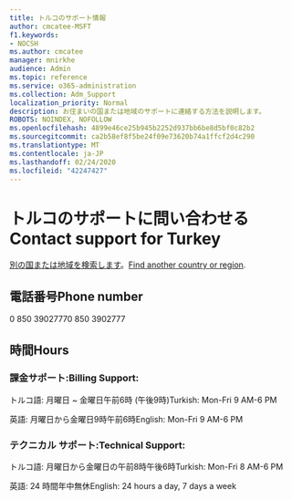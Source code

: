 ```yaml
---
title: トルコのサポート情報
author: cmcatee-MSFT
f1.keywords:
- NOCSH
ms.author: cmcatee
manager: mnirkhe
audience: Admin
ms.topic: reference
ms.service: o365-administration
ms.collection: Adm_Support
localization_priority: Normal
description: お住まいの国または地域のサポートに連絡する方法を説明します。
ROBOTS: NOINDEX, NOFOLLOW
ms.openlocfilehash: 4899e46ce25b945b2252d937bb6be8d5bf0c82b2
ms.sourcegitcommit: ca2b58ef8f5be24f09e73620b74a1ffcf2d4c290
ms.translationtype: MT
ms.contentlocale: ja-JP
ms.lasthandoff: 02/24/2020
ms.locfileid: "42247427"
---
```

# <a name="contact-support-for-turkey"></a><span data-ttu-id="7fe59-103">トルコのサポートに問い合わせる</span><span class="sxs-lookup"><span data-stu-id="7fe59-103">Contact support for Turkey</span></span>

<span data-ttu-id="7fe59-104">[別の国または地域を検索します](../contact-support-for-business-products.md)。</span><span class="sxs-lookup"><span data-stu-id="7fe59-104">[Find another country or region](../contact-support-for-business-products.md).</span></span>

## <a name="phone-number"></a><span data-ttu-id="7fe59-105">電話番号</span><span class="sxs-lookup"><span data-stu-id="7fe59-105">Phone number</span></span>
<span data-ttu-id="7fe59-106">0 850 3902777</span><span class="sxs-lookup"><span data-stu-id="7fe59-106">0 850 3902777</span></span>

## <a name="hours"></a><span data-ttu-id="7fe59-107">時間</span><span class="sxs-lookup"><span data-stu-id="7fe59-107">Hours</span></span>
### <a name="billing-support"></a><span data-ttu-id="7fe59-108">課金サポート:</span><span class="sxs-lookup"><span data-stu-id="7fe59-108">Billing Support:</span></span>

<span data-ttu-id="7fe59-109">トルコ語: 月曜日 ~ 金曜日午前6時 (午後9時)</span><span class="sxs-lookup"><span data-stu-id="7fe59-109">Turkish: Mon-Fri 9 AM-6 PM</span></span>

<span data-ttu-id="7fe59-110">英語: 月曜日から金曜日9時午前6時</span><span class="sxs-lookup"><span data-stu-id="7fe59-110">English: Mon-Fri 9 AM-6 PM</span></span>

### <a name="technical-support"></a><span data-ttu-id="7fe59-111">テクニカル サポート:</span><span class="sxs-lookup"><span data-stu-id="7fe59-111">Technical Support:</span></span>

<span data-ttu-id="7fe59-112">トルコ語: 月曜日から金曜日の午前8時午後6時</span><span class="sxs-lookup"><span data-stu-id="7fe59-112">Turkish: Mon-Fri 8 AM-6 PM</span></span>

<span data-ttu-id="7fe59-113">英語: 24 時間年中無休</span><span class="sxs-lookup"><span data-stu-id="7fe59-113">English: 24 hours a day, 7 days a week</span></span>